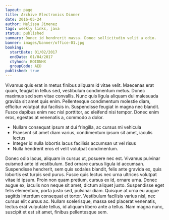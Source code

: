 ```yaml
---
layout: page
title: Archive Electronics Dinner
date: 2016-05-24
author: Melissa Jimenez
tags: weekly links, java
status: published
summary: Donec id hendrerit massa. Donec sollicitudin velit a odio.
banner: images/banner/office-01.jpg
booking:
  startDate: 01/02/2017
  endDate: 01/04/2017
  ctyhocn: BOIDNHX
  groupCode: AED
published: true
---
```

Vivamus quis erat in metus finibus aliquam id vitae velit. Maecenas erat quam, feugiat in tellus sed, vestibulum condimentum metus. Donec maximus sed sem vitae convallis. Nunc quis ligula aliquam dui malesuada gravida sit amet quis enim. Pellentesque condimentum molestie diam, efficitur volutpat dui facilisis in. Suspendisse feugiat in magna nec blandit. Fusce dapibus enim nec nisl porttitor, ac eleifend nisi tempor. Donec enim eros, egestas at venenatis a, commodo a dolor.

* Nullam consequat ipsum at dui fringilla, ac cursus mi vehicula
* Praesent sit amet diam varius, condimentum ipsum sit amet, iaculis lectus
* Integer id nulla lobortis lacus facilisis accumsan ut vel risus
* Nulla hendrerit eros et velit volutpat condimentum.

Donec odio lacus, aliquam in cursus ut, posuere nec est. Vivamus pulvinar euismod ante id vestibulum. Sed ornare cursus ligula id accumsan. Suspendisse hendrerit, sem quis sodales blandit, felis ante gravida ex, quis lobortis est turpis sed purus. Fusce quis lectus nec urna ultrices volutpat vitae id ipsum. Proin non quam pretium, cursus ex id, ornare urna. Donec augue ex, iaculis non neque sit amet, dictum aliquet justo. Suspendisse eget felis elementum, porta justo sed, pulvinar diam. Quisque at urna eu augue sagittis interdum consequat et tortor. Vestibulum facilisis varius nisl, nec cursus elit cursus ac. Nullam scelerisque, massa sed placerat venenatis, lectus erat vulputate tellus, id aliquam libero ante a tellus. Nam magna nunc, suscipit et est sit amet, finibus pellentesque sem.
